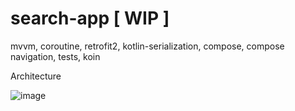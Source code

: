 # search-app [ WIP ]

mvvm, coroutine, retrofit2, kotlin-serialization, compose, compose navigation, tests, koin


Architecture

![image](https://user-images.githubusercontent.com/58910280/225962244-c80e9602-e5af-497c-85f9-b83176485667.png)
